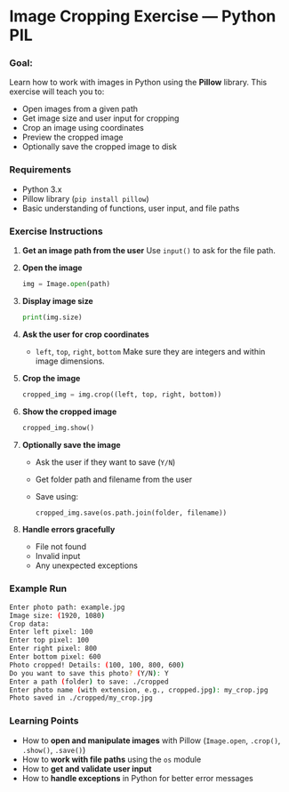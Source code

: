 # Image Cropping Exercise — Python PIL

### Goal:

Learn how to work with images in Python using the **Pillow** library.
This exercise will teach you to:

* Open images from a given path
* Get image size and user input for cropping
* Crop an image using coordinates
* Preview the cropped image
* Optionally save the cropped image to disk

### Requirements

* Python 3.x
* Pillow library (`pip install pillow`)
* Basic understanding of functions, user input, and file paths

### Exercise Instructions

1. **Get an image path from the user**
   Use `input()` to ask for the file path.

2. **Open the image**

   ```python
   img = Image.open(path)
   ```

3. **Display image size**

   ```python
   print(img.size)
   ```

4. **Ask the user for crop coordinates**

   * `left`, `top`, `right`, `bottom`
     Make sure they are integers and within image dimensions.

5. **Crop the image**

   ```python
   cropped_img = img.crop((left, top, right, bottom))
   ```

6. **Show the cropped image**

   ```python
   cropped_img.show()
   ```

7. **Optionally save the image**

   * Ask the user if they want to save (`Y/N`)
   * Get folder path and filename from the user
   * Save using:

     ```python
     cropped_img.save(os.path.join(folder, filename))
     ```

8. **Handle errors gracefully**

   * File not found
   * Invalid input
   * Any unexpected exceptions


### Example Run

```sh
Enter photo path: example.jpg
Image size: (1920, 1080)
Crop data: 
Enter left pixel: 100
Enter top pixel: 100
Enter right pixel: 800
Enter bottom pixel: 600
Photo cropped! Details: (100, 100, 800, 600)
Do you want to save this photo? (Y/N): Y
Enter a path (folder) to save: ./cropped
Enter photo name (with extension, e.g., cropped.jpg): my_crop.jpg
Photo saved in ./cropped/my_crop.jpg
```


### Learning Points

* How to **open and manipulate images** with Pillow (`Image.open`, `.crop()`, `.show()`, `.save()`)
* How to **work with file paths** using the `os` module
* How to **get and validate user input**
* How to **handle exceptions** in Python for better error messages

